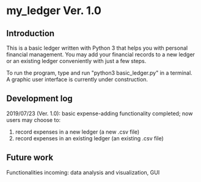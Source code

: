 # my_ledger Ver. 1.0    

## Introduction
This is a basic ledger written with Python 3 that helps you with personal   
financial management. You may add your financial records to a new ledger   
or an existing ledger conveniently with just a few steps.   

To run the program, type and run "python3 basic_ledger.py" in a terminal.   
A graphic user interface is currently under construction.   

## Development log
2019/07/23 (Ver. 1.0): basic expense-adding functionality completed;
now users may choose to:
1. record expenses in a new ledger (a new .csv file)
2. record expenses in an existing ledger (an existing .csv file)

## Future work
Functionalities incoming: data analysis and visualization, GUI

